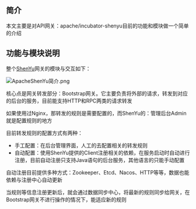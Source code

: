 ## 简介
本文主要是对API网关：apache/incubator-shenyu目前的功能和模块做一个简单的介绍

## 功能与模块说明
整个[ShenYu](https://github.com/apache/incubator-shenyu)网关的模块与交互如下：

![ApacheShenYu简介.png](https://p1-juejin.byteimg.com/tos-cn-i-k3u1fbpfcp/49743f5a2ca8434ab687cd8e4128eb06~tplv-k3u1fbpfcp-watermark.image)

核心点是网关转发部分：Bootstrap网关。它主要负责将外部的请求，转发到对应的后台的服务，目前能支持HTTP和RPC两类的请求转发

如果使用过Nginx，那转发的规则是需要配置的，而ShenYu的：管理后台Admin就是配置规则的地方

目前转发规则的配置方式有两种：

- 手工配置：在后台管理界面，人工的去配置相关的转发规则
- 自动配置：使用ShenYu提供的Client注册相关的依赖，在服务启动时自动进行注册，目前自动注册只支持Java语句的后台服务，其他语言的只能手动配置

自动注册目前提供多种方式：Zookeeper、Etcd、Nacos、HTTP等等，数据也能依赖与注册中心自动更新

当规则等信息注册更新后，就会通过数据同步中心，将最新的规则同步给网关，在Bootstrap网关不进行操作的情况下，能适应新的规则